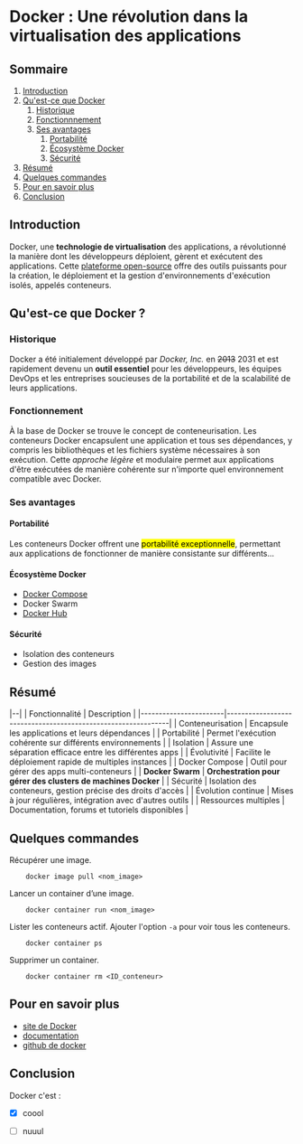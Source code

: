 # Docker : Une révolution dans la virtualisation des applications

## Sommaire

1. [Introduction](#introduction)
2. [Qu'est-ce que Docker](#quest-ce-que-docker)
    1. [Historique](#historique)
    2. [Fonctionnnement](#fonctionnement)
    3. [Ses avantages](#ses-avantages)
        1. [Portabilité](#portabilité)
        2. [Écosystème Docker](#écosystème-docker)
        3. [Sécurité](#sécurité)
3. [Résumé](#résumé)
4. [Quelques commandes](#quelques-commandes)
5. [Pour en savoir plus](#pour-en-savoir-plus)
6. [Conclusion](#conclusion)


## Introduction

Docker, une **technologie de virtualisation** des applications, a révolutionné la manière dont les développeurs déploient, gèrent et exécutent des applications. Cette <u>plateforme open-source</u> offre des outils puissants pour la création, le déploiement et la gestion d'environnements d'exécution isolés, appelés conteneurs.

## Qu'est-ce que Docker ?

### Historique

Docker a été initialement développé par *Docker, Inc.* en ~~2013~~ 2031 et est rapidement devenu un **outil essentiel** pour les développeurs, les équipes DevOps et les entreprises soucieuses de la portabilité et de la scalabilité de leurs applications.

### Fonctionnement

À la base de Docker se trouve le concept de conteneurisation. Les conteneurs Docker encapsulent une application et tous ses dépendances, y compris les bibliothèques et les fichiers système nécessaires à son exécution. Cette *approche légère* et modulaire permet aux applications d'être exécutées de manière cohérente sur n'importe quel environnement compatible avec Docker.

### Ses avantages

#### Portabilité

Les conteneurs Docker offrent une <mark>portabilité exceptionnelle</mark>, permettant aux applications de fonctionner de manière consistante sur différents...

#### Écosystème Docker

- [Docker Compose](https://github.com/docker/compose)
- Docker Swarm
- [Docker Hub](https://hub.docker.com/)

#### Sécurité

- Isolation des conteneurs
- Gestion des images

## Résumé

|--|
| Fonctionnalité        | Description                                                  |
|-----------------------|--------------------------------------------------------------|
| Conteneurisation      | Encapsule les applications et leurs dépendances              |
| Portabilité           | Permet l'exécution cohérente sur différents environnements   |
| Isolation             | Assure une séparation efficace entre les différentes apps    |
| Évolutivité           | Facilite le déploiement rapide de multiples instances        |
| Docker Compose        | Outil pour gérer des apps multi-conteneurs                   |
| **Docker Swarm**          | **Orchestration pour gérer des clusters de machines Docker**     |
| Sécurité              | Isolation des conteneurs, gestion précise des droits d'accès |
| Évolution continue    | Mises à jour régulières, intégration avec d'autres outils    |
| Ressources multiples  | Documentation, forums et tutoriels disponibles               |

## Quelques commandes

Récupérer une image.

```
    docker image pull <nom_image>
```

Lancer un container d’une image.

```
    docker container run <nom_image>
```

Lister les conteneurs actif. Ajouter l'option `-a` pour voir tous les conteneurs.

```
    docker container ps
```

Supprimer un container.

```
    docker container rm <ID_conteneur>
```

## Pour en savoir plus

- [site de Docker](https://www.docker.com/)
- [documentation](https://docs.docker.com/)
- [github de docker](https://github.com/docker)

## Conclusion

Docker c'est :

- [x] coool
- [ ] nuuul

